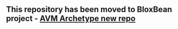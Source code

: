 ## This repository has been moved to BloxBean project - [AVM Archetype new repo](https://github.com/bloxbean/avm-archetype)
